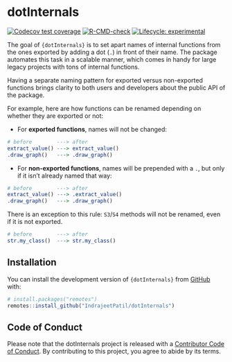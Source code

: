 
<!-- README.md is generated from README.Rmd. Please edit that file -->

# dotInternals

<!-- badges: start -->

[![Codecov test
coverage](https://codecov.io/gh/IndrajeetPatil/dotInternals/branch/main/graph/badge.svg)](https://app.codecov.io/gh/IndrajeetPatil/dotInternals?branch=main)
[![R-CMD-check](https://github.com/IndrajeetPatil/dotInternals/actions/workflows/R-CMD-check.yaml/badge.svg)](https://github.com/IndrajeetPatil/dotInternals/actions/workflows/R-CMD-check.yaml)
[![Lifecycle:
experimental](https://img.shields.io/badge/lifecycle-experimental-orange.svg)](https://lifecycle.r-lib.org/articles/stages.html#experimental)
<!-- badges: end -->

The goal of `{dotInternals}` is to set apart names of internal functions
from the ones exported by adding a dot (`.`) in front of their name. The
package automates this task in a scalable manner, which comes in handy
for large legacy projects with tons of internal functions.

Having a separate naming pattern for exported versus non-exported
functions brings clarity to both users and developers about the public
API of the package.

For example, here are how functions can be renamed depending on whether
they are exported or not:

-   For **exported functions**, names will not be changed:

``` r
# before        ---> after
extract_value() ---> extract_value() 
.draw_graph()   ---> .draw_graph()
```

-   For **non-exported functions**, names will be prepended with a `.`,
    but only if it isn’t already named that way:

``` r
# before        ---> after
extract_value() ---> .extract_value() 
.draw_graph()   ---> .draw_graph()
```

There is an exception to this rule: `S3`/`S4` methods will not be
renamed, even if it is not exported.

``` r
# before        ---> after
str.my_class()  ---> str.my_class() 
```

## Installation

You can install the development version of `{dotInternals}` from
[GitHub](https://github.com/) with:

``` r
# install.packages("remotes")
remotes::install_github("IndrajeetPatil/dotInternals")
```

## Code of Conduct

Please note that the dotInternals project is released with a
[Contributor Code of
Conduct](https://contributor-covenant.org/version/2/1/CODE_OF_CONDUCT.html).
By contributing to this project, you agree to abide by its terms.
